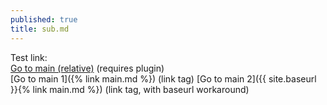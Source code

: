 ```yaml
---
published: true
title: sub.md
---
```


Test link:  
[Go to main (relative)](main.md) (requires plugin)  
[Go to main 1]({% link main.md %}) (link tag)
[Go to main 2]({{ site.baseurl }}{% link main.md %}) (link
tag, with baseurl workaround)
